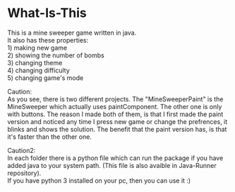 # What-Is-This
This is a mine sweeper game written in java.<br>
It also has these properties:<br>
	1) making new game<br>
	2) showing the number of bombs<br>
	3) changing theme<br>
	4) changing difficulty<br>
	5) changing game's mode<br>

Caution:<br>
As you see, there is two different projects. The "MineSweeperPaint" is the MineSweeper which actually uses paintComponent. The other one is only with buttons. The reason I made both of them, is that I first made the paint version and noticed any time I press new game or change the prefrences, it blinks and shows the solution. The benefit that the paint version has, is that it's faster than the other one.<br>

Caution2:<br>
In each folder there is a python file which can run the package if you have added java to your system path. (This file is also avaible in Java-Runner repository).<br>
If you have python 3 installed on your pc, then you can use it :)
